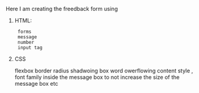 Here I am creating the freedback form 
using 

1) HTML:

        forms
        message
        number
        input tag




2) CSS

    flexbox
    border radius 
    shadwoing box
    word owerflowing 
    content style , font family inside the message box
    to not increase the size of the message box 
    etc
